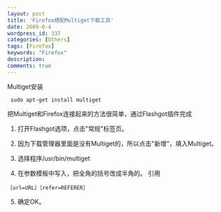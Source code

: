 ```yaml
---
layout: post
title: 'Firefox搭配Multiget下载工具'
date: 2009-8-4
wordpress_id: 337
categories: [Others]
tags: [Firefox]
keywords: "Firefox"
description: 
comments: true
---
```


Multiget安装

```
 sudo apt-get install multiget
```

把Multiget和Firefox连接起来的方法很简单，通过Flashgot插件完成
1. 打开Flashgot选项，点击"常规"标签页。

2. 因为下载管理器里面是没有Multiget的，所以点击"新增"，填入Multiget。

3. 选择程序/usr/bin/multiget

4. 在参数模板中写入，把全角的括号改成半角的。
引用

```［url=URL］［refer=REFERER］```

5. 确定OK。
